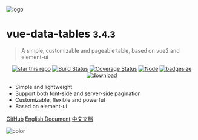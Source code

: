 ![logo](_media/icon.svg)

# vue-data-tables <small>3.4.3</small>

> A simple, customizable and pageable table, based on vue2 and element-ui

<p align="center">
  <a href="https://github.com/njleonzhang/vue-data-tables"><img alt="star this repo" src="http://githubbadges.com/star.svg?user=njleonzhang&repo=vue-data-tables&style=flat" /></a>
  <a href="https://travis-ci.org/njleonzhang/vue-data-tables" target="_blank"><img src="https://travis-ci.org/njleonzhang/vue-data-tables.svg?branch=master" alt="Build Status"></a>
  <a href="https://coveralls.io/github/njleonzhang/vue-data-tables?branch=master" target="_blank"><img src='https://coveralls.io/repos/github/njleonzhang/vue-data-tables/badge.svg?branch=master' alt='Coverage Status' /></a>
  <a href="https://www.npmjs.com/package/vue-data-tables" target="_blank"><img src='https://img.shields.io/npm/v/vue-data-tables.svg' alt='Node' /></a>
  <a href="https://github.com/njleonzhang/vue-data-tables" target="_blank"><img src='http://img.badgesize.io/https://unpkg.com/vue-data-tables?compression=gzip' alt='badgesize' /></a>
  <a href="https://github.com/njleonzhang/vue-data-tables" target="_blank"><img src='https://img.shields.io/npm/dm/vue-data-tables.svg' alt='download' /></a>
</p>

- Simple and lightweight
- Support both font-side and server-side pagination
- Customizable, flexible and powerful
- Based on element-ui

[GitHub](https://github.com/njleonzhang/vue-data-tables/)
[English Document](/en-us/)
[中文文档](/zh-cn/)

![color](#b3daff)
